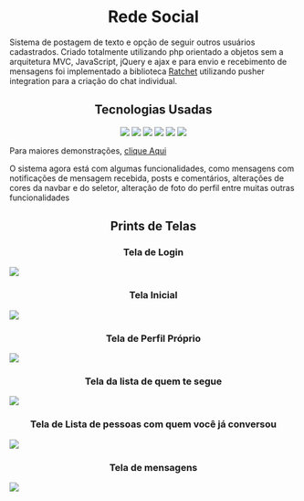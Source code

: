 <h1 align="center"> Rede Social </h1>
<p> Sistema de postagem de texto e opção de seguir outros usuários cadastrados. Criado totalmente utilizando php orientado a objetos sem a arquitetura MVC, JavaScript, jQuery e ajax e para envio e recebimento de mensagens foi implementado a biblioteca <a href="https://github.com/ratchetphp/Ratchet">Ratchet</a> utilizando pusher integration para a criação do chat individual.</p>
<h2 align="center"> Tecnologias Usadas </h2>
<p align="center">
<img src="https://img.shields.io/badge/PHP-777BB4?style=for-the-badge&logo=php&logoColor=white">
<img src="https://img.shields.io/badge/MySQL-00000F?style=for-the-badge&logo=mysql&logoColor=white">
<img src="https://img.shields.io/badge/HTML5-E34F26?style=for-the-badge&logo=html5&logoColor=white">
<img src="https://img.shields.io/badge/JavaScript-323330?style=for-the-badge&logo=javascript&logoColor=F7DF1E">
<img src="https://img.shields.io/badge/jQuery-0769AD?style=for-the-badge&logo=jquery&logoColor=white">
<img src="https://img.shields.io/badge/Bootstrap-563D7C?style=for-the-badge&logo=bootstrap&logoColor=white">
</p>
<p>Para maiores demonstrações, <a href="https://socialpost.lad566.com.br">clique Aqui</a></p>
<p>O sistema agora está com algumas funcionalidades, como mensagens com notificações de mensagem recebida, posts e comentários, alterações de cores da navbar e do seletor, alteração de foto do perfil entre muitas outras funcionalidades</p>
<h2 align="center"> Prints de Telas </h2>
<h3 align="center"> Tela de Login </h3>
<img src="http://prints.lad566.com.br/social_oo.jpg">
<h3 align="center"> Tela Inicial </h3>
<img src="http://prints.lad566.com.br/social_oo01.jpg">
<h3 align="center"> Tela de Perfil Próprio </h3>
<img src="http://prints.lad566.com.br/social_oo02.jpg">
<h3 align="center"> Tela da lista de quem te segue </h3>
<img src="http://prints.lad566.com.br/social_oo05.jpg">
<h3 align="center"> Tela de Lista de pessoas com quem você já conversou</h3>
<img src="http://prints.lad566.com.br/social_oo03.jpg">
<h3 align="center"> Tela de mensagens</h3>
<img src="http://prints.lad566.com.br/social_oo04.jpg">
